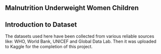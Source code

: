 ## Malnutrition Underweight Women Children
## Introduction to Dataset

  The datasets used here have been collected from various reliable sources like: WHO, World Bank, UNICEF and Global Data Lab.      Then it was uploaded to Kaggle for the completion of this project.


